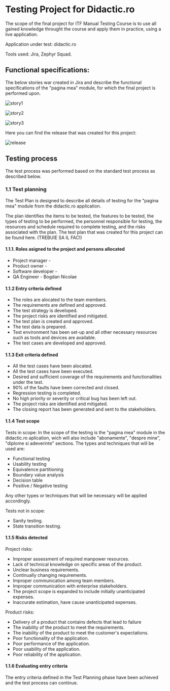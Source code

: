 # Testing Project for Didactic.ro

The scope of the final project for ITF Manual Testing Course is to use all gained knowledge throught the course and apply them in practice, using a live application. 

Application under test: didactic.ro 

Tools used: Jira, Zephyr Squad. 

## Functional specifications:

The below stories war created in Jira and describe the functional specifications of the "pagina mea" module, for which the final project is performed upon.

![story1](https://github.com/bnicolae1986/Manual_Testing_Jira/assets/156198321/7381f75e-d173-4718-b69a-c5b454f5883a)

![story2](https://github.com/bnicolae1986/Manual_Testing_Jira/assets/156198321/34205985-e880-43ee-a207-bc0f834b0614)

![story3](https://github.com/bnicolae1986/Manual_Testing_Jira/assets/156198321/d856a5c6-9caa-4fb4-b7ac-0265b9711a1d)

Here you can find the release that was created for this project:

![release](https://github.com/bnicolae1986/Manual_Testing_Jira/assets/156198321/5f449b0e-438d-43fd-aad1-67198cb532e9)

## Testing process

The test process was performed based on the standard test process as described below.

### 1.1 Test planning

The Test Plan is designed to describe all details of testing for the "pagina mea" module from the didactic.ro application.

The plan identifies the items to be tested, the features to be tested, the types of testing to be performed, the personnel responsible for testing, the resources and schedule required to complete testing, and the risks associated with the plan. The test plan that was created for this project can be found here. (TREBUIE SA IL FAC!)

#### 1.1.1. Roles asigned to the project and persons allocated

  * Project manager - 
  * Product owner - 
  * Software developer - 
  * QA Engineer - Bogdan Nicolae

#### 1.1.2 Entry criteria defined

* The roles are alocated to the team members.
* The requirements are defined and approved.
* The test strategy is developed.
* The project risks are identified and mitigated.
* The test plan is created and approved.
* The test data is prepared.
* Test environment has been set-up and all other necessary resources such as tools and devices are available.
* The test cases are developed and approved.

#### 1.1.3 Exit criteria defined

* All the test cases have been alocated.
* All the test cases have been executed.
* Desired and sufficient coverage of the requirements and functionalities under the test.
* 90% of the faults have been corrected and closed.
* Regression testing is completed.
* No high priority or severity or critical bug has been left out.
* The project risks are identified and mitigated.
* The closing report has been generated and sent to the stakeholders.

#### 1.1.4 Test scope
Tests in scope:
In the scope of the testing is the "pagina mea" module in the didactic.ro aplication, wich will also include "abonamente", "despre mine", "diplome si adeverinte" sections.
The types and techniques that will be used are:
* Functional testing
* Usability testing
* Equivalence partitioning
* Boundary value analysis
* Decision table
* Positive / Negative testing

Any other types or techniques that will be necessary will be applied accordingly.

Tests not in scope:
* Sanity testing.
* State transition testing.

#### 1.1.5 Risks detected
Project risks:
* Improper assessment of required manpower resources.
* Lack of technical knowledge on specific areas of the product.
* Unclear business requirements.
* Continually changing requirements.
* Improper communication among team members.
* Improper communication with enterprise stakeholders.
* The project scope is expanded to include initially unanticipated expenses.
* Inaccurate estimation, have cause unanticipated expenses.

Product risks:
* Delivery of a product that contains defects that lead to failure
* The inability of the product to meet the requirements.
* The inability of the product to meet the customer's expectations.
* Poor functionality of the application.
* Poor performance of the application.
* Poor usability of the application.
* Poor reliability of the application.


#### 1.1.6 Evaluating entry criteria

The entry criteria defined in the Test Planning phase have been achieved and the test process can continue.
